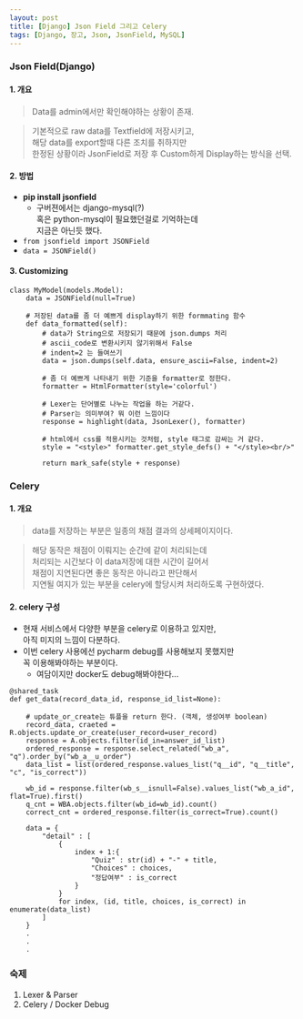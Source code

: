 ```yaml
---
layout: post
title: [Django] Json Field 그리고 Celery
tags: [Django, 장고, Json, JsonField, MySQL]
---
```


### Json Field(Django)

#### 1. 개요

> Data를 admin에서만 확인해야하는 상황이 존재.  

> 기본적으로 raw data를 Textfield에 저장시키고,  
해당 data를 export할때 다른 조치를 취하지만  
한정된 상황이라 JsonField로 저장 후 Custom하게 Display하는 방식을 선택.

#### 2. 방법
- **pip install jsonfield**
    - 구버젼에서는 django-mysql(?)   
    혹은 python-mysql이 필요했던걸로 기억하는데  
    지금은 아닌듯 했다.
- ```from jsonfield import JSONField```    
- ```data = JSONField()```

#### 3. Customizing
```
class MyModel(models.Model):
    data = JSONField(null=True)
    
    # 저장된 data를 좀 더 예쁘게 display하기 위한 formmating 함수
    def data_formatted(self):
        # data가 String으로 저장되기 때문에 json.dumps 처리 
        # ascii_code로 변환시키지 않기위해서 False
        # indent=2 는 들여쓰기 
        data = json.dumps(self.data, ensure_ascii=False, indent=2)
        
        # 좀 더 예쁘게 나타내기 위한 기준을 formatter로 정한다.
        formatter = HtmlFormatter(style='colorful')
        
        # Lexer는 단어별로 나누는 작업을 하는 거같다. 
        # Parser는 의미부여? 뭐 이런 느낌이다
        response = highlight(data, JsonLexer(), formatter)
        
        # html에서 css를 적용시키는 것처럼, style 태그로 감싸는 거 같다.
        style = "<style>" formatter.get_style_defs() + "</style><br/>"
        
        return mark_safe(style + response)

``` 


### Celery

#### 1. 개요

> data를 저장하는 부분은 일종의 채점 결과의 상세페이지이다.

> 해당 동작은 채점이 이뤄지는 순간에 같이 처리되는데  
처리되는 시간보다 이 data저장에 대한 시간이 길어서  
채점이 지연된다면 좋은 동작은 아니라고 판단해서  
지연될 여지가 있는 부분을 celery에 할당시켜
처리하도록 구현하였다.

#### 2. celery 구성

- 현재 서비스에서 다양한 부분을 celery로 이용하고 있지만,  
  아직 미지의 느낌이 다분하다.
- 이번 celery 사용에선 pycharm debug를 사용해보지 못했지만  
  꼭 이용해봐야하는 부분이다.
    - 여담이지만 docker도 debug해봐야한다...

```
@shared_task
def get_data(record_data_id, response_id_list=None):
    
    # update_or_create는 튜플을 return 한다. (객체, 생성여부 boolean)
    record_data, craeted = R.objects.update_or_create(user_record=user_record)    
    response = A.objects.filter(id_in=answer_id_list)
    ordered_response = response.select_related("wb_a", "q").order_by("wb_a__u_order")
    data_list = list(ordered_response.values_list("q__id", "q__title", "c", "is_correct"))
    
    wb_id = response.filter(wb_s__isnull=False).values_list("wb_a_id", flat=True).first()
    q_cnt = WBA.objects.filter(wb_id=wb_id).count()
    correct_cnt = ordered_response.filter(is_correct=True).count()
    
    data = {
        "detail" : [
            {
                index + 1:{
                    "Quiz" : str(id) + "-" + title,
                    "Choices" : choices,
                    "정답여부" : is_correct
                }
            }
            for index, (id, title, choices, is_correct) in enumerate(data_list)
        ]
    }
    .
    .
    .

```

### 숙제
    
1. Lexer & Parser
2. Celery / Docker Debug
